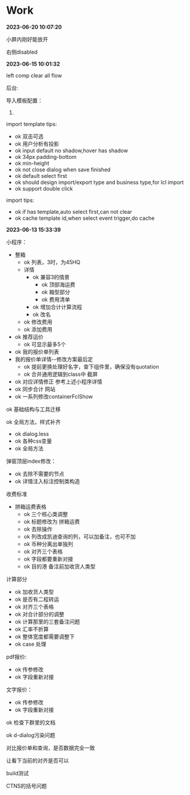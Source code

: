 # Work

**2023-06-20 10:07:20**

小屏内刚好能放开

右侧disabled

**2023-06-15 10:01:32**

left comp clear all flow

后台:

导入模板配置：

1. 

import template tips:

* ok 双击可选
* ok 用户分析有投影
* ok input default no shadow,hover has shadow
* ok 34px padding-bottom
* ok min-height
* ok not close dialog when save finished
* ok default select first
* ok should design import/export type and business type,for lcl import
* ok support double click

import tips:

* ok if has template,auto select first,can not clear
* ok cache template id,when select event trigger,do cache

**2023-06-13 15:33:39**

小程序：
  * 整箱
    * ok 列表，3时，为45HQ
    * 详情
      * ok 兼容3的情景
        * ok 顶部海运费
        * ok 箱型部分
        * ok 费用清单
      * ok 增加合计计算流程
      * ok 改名
    * ok 修改费用
    * ok 添加费用
  * ok 推荐运价
    * ok 可显示最多5个
  * ok 我的报价单列表
  * 我的报价单详情--修改方案最后定
    * ok 提前更换处理好名字，查下组件里，确保没有quotation
    * ok 合并通用逻辑到class中
截屏
  * ok 对应详情修正 参考上述小程序详情
  * ok 同步合计
网站
  * ok 一系列修改containerFclShow 




ok 基础结构与工具迁移

ok 全局方法，样式补齐

* ok dialog.less
* ok 各种css变量
* ok 全局方法

弹窗顶层index修改：
* ok 去除不需要的节点
* ok 详情注入标注控制类构造

收费标准 
* 拼箱运费表格
  * ok 三个核心类调整
  * ok 标题修改为 拼箱运费
  * ok 去除操作
  * ok 列改成凯迪查询的列，可以加备注，也可不加
  * ok 币种分离出单独列
  * ok 对齐三个表格
  * ok 字段都要重新对接
  * ok 目的港 备注前加收货人类型

计算部分
* ok 加收货人类型
* ok 是否有二程转运
* ok 对齐三个表格
* ok 对合计部分的调整
* ok 计算那里的三套备注问题
* ok 汇率不折算
* ok 整体宽度都需要调整下
* ok case 处理

pdf报价:
* ok 传参修改
* ok 字段重新对接

文字报价：
* ok 传参修改
* ok 字段重新对接


ok 检查下群里的文档

ok d-dialog污染问题

对比报价单和查询，是否数据完全一致

让看下当前的对齐是否可以

build测试

CTNS的括号问题